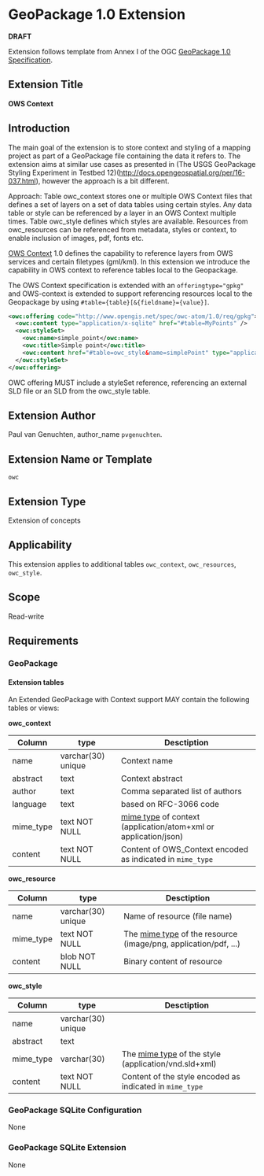 # GeoPackage 1.0 Extension

**DRAFT**

Extension follows template from Annex I of the OGC [GeoPackage 1.0 Specification](http://www.geopackage.org/).

## Extension Title

**OWS Context**

## Introduction

The main goal of the extension is to store context and styling of a mapping project as part of a GeoPackage file containing the data it refers to. The extension aims at similar use cases as presented in (The USGS GeoPackage Styling Experiment in Testbed 12)(http://docs.opengeospatial.org/per/16-037.html), however the approach is a bit different. 

Approach: Table owc_context stores one or multiple OWS Context files that defines a set of layers on a set of data tables using certain styles. Any data table or style can be referenced by a layer in an OWS Context multiple times. Table owc_style  defines which styles are available. Resources from owc_resources can be referenced from metadata, styles or context, to enable inclusion of images, pdf, fonts etc.

[OWS Context](http://www.owscontext.org/) 1.0 defines the capability to reference layers from OWS services and certain filetypes (gml/kml). In this extension we introduce the capability in OWS context to reference tables local to the Geopackage.

The OWS Context specification is extended with an `offeringtype="gpkg"` and OWS-context is extended to support referencing resources local to the Geopackage by using `#table={table}[&{fieldname}={value}]`.

```xml
<owc:offering code="http://www.opengis.net/spec/owc-atom/1.0/req/gpkg">
  <owc:content type="application/x-sqlite" href="#table=MyPoints" />
  <owc:styleSet>
    <owc:name>simple_point</owc:name>
    <owc:title>Simple point</owc:title>
    <owc:content href="#table=owc_style&name=simplePoint" type="application/sld+xml"/>
  </owc:styleSet>
</owc:offering>
```

OWC offering MUST include a styleSet reference, referencing an external SLD file or an SLD from the owc_style table.


## Extension Author

Paul van Genuchten, author_name `pvgenuchten`.


## Extension Name or Template

`owc`

## Extension Type

Extension of concepts

## Applicability

This extension applies to additional tables `owc_context`, `owc_resources`, `owc_style`.

## Scope

Read-write

## Requirements

### GeoPackage

#### Extension tables

An Extended GeoPackage with Context support MAY contain the following tables or views:

**owc_context**

| Column | type | Desctiption |
|----|-----|----|
| name | varchar(30) unique | Context name |
| abstract | text | Context abstract |
| author | text | Comma separated list of authors |
| language | text | based on RFC-3066 code|
| mime_type | text NOT NULL | [mime type](http://www.iana.org/assignments/media-types/media-types.xhtml) of context (application/atom+xml or application/json) | 
| content | text NOT NULL | Content of OWS_Context encoded as indicated in `mime_type` |

**owc_resource**

| Column | type | Desctiption |
|----|-----|----|
| name | varchar(30) unique | Name of resource (file name) |
| mime_type | text NOT NULL | The [mime type](http://www.iana.org/assignments/media-types/media-types.xhtml) of the resource  (image/png, application/pdf, ...) |
| content | blob NOT NULL | Binary content of resource |

**owc_style**

| Column | type | Desctiption |
|----|-----|----|
| name | varchar(30) unique | |
| abstract | text | |
| mime_type | varchar(30) | The [mime type](http://www.iana.org/assignments/media-types/media-types.xhtml) of the style (application/vnd.sld+xml)  |
| content | text NOT NULL | Content of the style encoded as indicated in `mime_type`  |



### GeoPackage SQLite Configuration

None

### GeoPackage SQLite Extension

None
